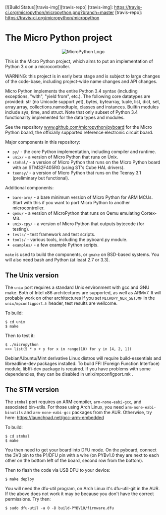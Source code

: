 [![Build Status][travis-img]][travis-repo]
[travis-img]:  https://travis-ci.org/micropython/micropython.png?branch=master
[travis-repo]: https://travis-ci.org/micropython/micropython

The Micro Python project
========================
<p align="center">
  <img src="https://raw2.github.com/micropython/micropython/master/logo/upython-with-micro.jpg" alt="MicroPython Logo"/>
</p>

This is the Micro Python project, which aims to put an implementation
of Python 3.x on a microcontroller.

WARNING: this project is in early beta stage and is subject to large
changes of the code-base, including project-wide name changes and API
changes.

Micro Python implements the entire Python 3.4 syntax (including exceptions,
"with", "yield from", etc.).  The following core datatypes are provided:
str (no Unicode support yet), bytes, bytearray, tuple, list, dict, set,
array.array, collections.namedtuple, classes and instances.  Builtin
modules include sys, time, and struct.  Note that only subset of
Python 3.4 functionality implemented for the data types and modules.

See the repository www.github.com/micropython/pyboard for the Micro
Python board, the officially supported reference electronic circuit board.

Major components in this repository:
- `py/` - the core Python implementation, including compiler and runtime.
- `unix/` - a version of Micro Python that runs on Unix.
- `stmhal/` - a version of Micro Python that runs on the Micro Python board
  with an STM32F405RG (using ST's Cube HAL drivers).
- `teensy/` - a version of Micro Python that runs on the Teensy 3.1
  (preliminary but functional).

Additional components:
- `bare-arm/` - a bare minimum version of Micro Python for ARM MCUs.  Start
  with this if you want to port Micro Python to another microcontroller.
- `qemu/` - a version of MicroPython that runs on Qemu emulating Cortex-M3.
- `unix-cpy/` - a version of Micro Python that outputs bytecode (for testing).
- `tests/` - test framework and test scripts.
- `tools/` - various tools, including the pyboard.py module.
- `examples/` - a few example Python scripts.

`make` is used to build the components, or `gmake` on BSD-based systems.
You will also need bash and Python (at least 2.7 or 3.3).

The Unix version
----------------

The `unix` port requires a standard Unix environment with gcc and GNU make.
Both of Intel x86 architectures are supported, as well as ARMv7. It will
probably work on other architectures if you set `MICROPY_NLR_SETJMP` in the
`unix/mpconfigport.h` header, test results are wellcome.

To build:

    $ cd unix
    $ make

Then to test it:

    $ ./micropython
    >>> list(5 * x + y for x in range(10) for y in [4, 2, 1])

Debian/Ubuntu/Mint derivative Linux distros will require build-essentials and
libreadline-dev packages installed. To build FFI (Foreign Function Interface)
module, libffi-dev package is required. If you have problems with some
dependencies, they can be disabled in unix/mpconfigport.mk .

The STM version
---------------

The `stmhal` port requires an ARM compiler, `arm-none-eabi-gcc`, and associated
bin-utils.  For those using Arch Linux, you need `arm-none-eabi-binutils` and
`arm-none-eabi-gcc` packages from the AUR.  Otherwise, try here:
https://launchpad.net/gcc-arm-embedded

To build:

    $ cd stmhal
    $ make

You then need to get your board into DFU mode.  On the pyboard, connect the
3V3 pin to the P1/DFU pin with a wire (on PYBv1.0 they are next to each other
on the bottom left of the board, second row from the bottom).

Then to flash the code via USB DFU to your device:

    $ make deploy

You will need the dfu-util program, on Arch Linux it's dfu-util-git in the
AUR.  If the above does not work it may be because you don't have the
correct permissions.  Try then:

    $ sudo dfu-util -a 0 -D build-PYBV10/firmware.dfu

